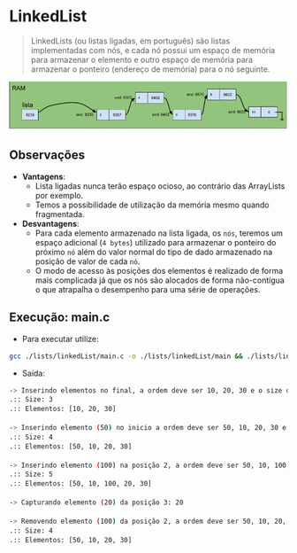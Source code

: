 # LinkedList

> LinkedLists (ou listas ligadas, em português) são listas implementadas com nós, e cada nó possui um espaço de memória para armazenar o elemento e outro espaço de memória para armazenar o ponteiro (endereço de memória) para o nó seguinte.

![LinkedList representacao](../../imgs/linkedlist-apresentacao.png)

## Observações

- **Vantagens**:
  - Lista ligadas nunca terão espaço ocioso, ao contrário das ArrayLists por exemplo.
  - Temos a possibilidade de utilização da memória mesmo quando fragmentada.
- **Desvantagens**:
  - Para cada elemento armazenado na lista ligada, os `nós`, teremos um espaço adicional (`4 bytes`) utilizado para armazenar o ponteiro do próximo `nó` além do valor normal do tipo de dado armazenado na posição de valor de cada `nó`.
  - O modo de acesso às posições dos elementos é realizado de forma mais complicada já que os nós são alocados de forma não-contígua o que atrapalha o desempenho para uma série de operações.


## Execução: main.c

- Para executar utilize:

```bash
gcc ./lists/linkedList/main.c -o ./lists/linkedList/main && ./lists/linkedList/main
```

- Saída:

```bash
-> Inserindo elementos no final, a ordem deve ser 10, 20, 30 e o size deve ser 3
.:: Size: 3
.:: Elementos: [10, 20, 30]

-> Inserindo elemento (50) no inicio a ordem deve ser 50, 10, 20, 30 e o size deve ser 4.
.:: Size: 4
.:: Elementos: [50, 10, 20, 30]

-> Inserindo elemento (100) na posição 2, a ordem deve ser 50, 10, 100, 20, 30 e o size deve ser 5.
.:: Size: 5
.:: Elementos: [50, 10, 100, 20, 30]

-> Capturando elemento (20) da posição 3: 20

-> Removendo elemento (100) da posição 2, a ordem deve ser 50, 10, 20, 30 e o size deve ser 4.
.:: Size: 4
.:: Elementos: [50, 10, 20, 30]
```